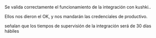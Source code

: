
Se valida correctamente el funcionamiento de la integración con kushki..

Ellos nos dieron el OK, y nos mandarán las credenciales de productivo.

señalan que los tiempos de supervisión de la integración será de 30 días hábiles 